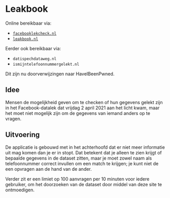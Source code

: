 # Leakbook
Online bereikbaar via:
* [`facebooklekcheck.nl`](https://facebooklekcheck.nl)
* [`leakbook.nl`](https://leakbook.nl)

Eerder ook bereikbaar via:
* `datispechdataweg.nl`
* `ismijntelefoonnummergelekt.nl`

Dit zijn nu doorverwijzingen naar HaveIBeenPwned.

## Idee
Mensen de mogelijkheid geven om te checken of hun gegevens gelekt zijn in het Facebook-datalek dat vrijdag 2 april 2021 aan het licht kwam, maar het moet niet mogelijk zijn om de gegevens van iemand anders op te vragen.

## Uitvoering
De applicatie is gebouwd met in het achterhoofd dat er niet meer informatie uit mag komen dan je er in stopt. Dat betekent dat je alleen te zien krijgt of bepaalde gegevens in de dataset zitten, maar je moet zowel naam als telefoonnummer correct invullen om een match te krijgen; je kunt niet de een opvragen aan de hand van de ander.

Verder zit er een limiet op 100 aanvragen per 10 minuten voor iedere gebruiker, om het doorzoeken van de dataset door middel van deze site te ontmoedigen.

